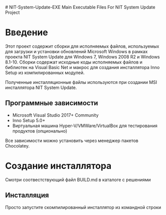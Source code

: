 ﻿﻿﻿# NIT-System-Update-EXE Main Executable Files For NIT System Update Project # Введение Этот проект содержит сборки  для исполняемых файлов, используемых для загрузки и установки обновлений Microsoft Windows в рамках проекта NIT System Update для Windows 7, Windows 2008 R2 и Windows 8.1-10. Сборки содержат исходные коды исполняемых файлов и библиотек на Visual Basic Net и макрос для создания инсталлятора Inno Setup из компилированных модулей.  Полученные инсталляционные файлы используются при создании MSI инсталлятора NIT System Update. ## Программные зависимости  * Microsoft Visual Studio 2017+ Community * Inno Setup 5.0+ * Виртуальная машина Hyper-V/VMWare/VirtualBox для тестирования продуктов (опционально) Все зависимости можно установить через менеджер пакетов Chocolatey.# Создание инсталлятораСмотри соотвестствующий файл BUILD.md в каталоге с решениями## ИнсталляцияПросто запустите скомпилированный инсталлятор из командной строки